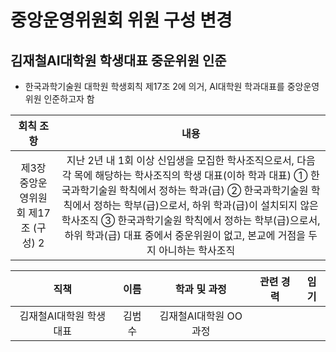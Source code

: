 중앙운영위원회 위원 구성 변경
===

## 김재철AI대학원 학생대표 중운위원 인준
- 한국과학기술원 대학원 학생회칙 제17조 2에 의거, AI대학원 학과대표를 중앙운영위원 인준하고자 함

|  회칙 조항  |  내용 |
|:---:|:---:|
| 제3장 중앙운영위원회 제17조 (구성) 2 | 지난 2년 내 1회 이상 신입생을 모집한 학사조직으로서, 다음 각 목에 해당하는 학사조직의 학생 대표(이하 학과 대표) ① 한국과학기술원 학칙에서 정하는 학과(급) ② 한국과학기술원 학칙에서 정하는 학부(급)으로서, 하위 학과(급)이 설치되지 않은 학사조직 ③ 한국과학기술원 학칙에서 정하는 학부(급)으로서, 하위 학과(급) 대표 중에서 중운위원이 없고, 본교에 거점을 두지 아니하는 학사조직|

| 직책 | 이름 | 학과 및 과정 | 관련 경력 | 임기 | 
|:---:|:---:|:---:|:---:|:---:|
| 김재철AI대학원 학생대표 | 김범수 | 김재철AI대학원 OO과정 |   |   | 

